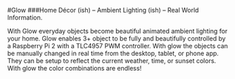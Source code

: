 #Glow
###Home Décor (ish) – Ambient Lighting (ish) – Real World Information.

With Glow everyday objects become beautiful animated ambient lighting for your home. Glow enables 3+ object to be fully and beautifully controlled by a Raspberry Pi 2 with a TLC4957 PWM controller. With glow the objects can be manually changed in real time from the desktop, tablet, or phone app. They can be setup to reflect the current weather, time, or sunset colors. With glow the color combinations are endless!

